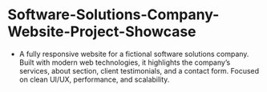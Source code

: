 # Software-Solutions-Company-Website-Project-Showcase
- A fully responsive website for a fictional software solutions company. Built with modern web technologies, it highlights the company’s services, about section, client testimonials, and a contact form. Focused on clean UI/UX, performance, and scalability.
